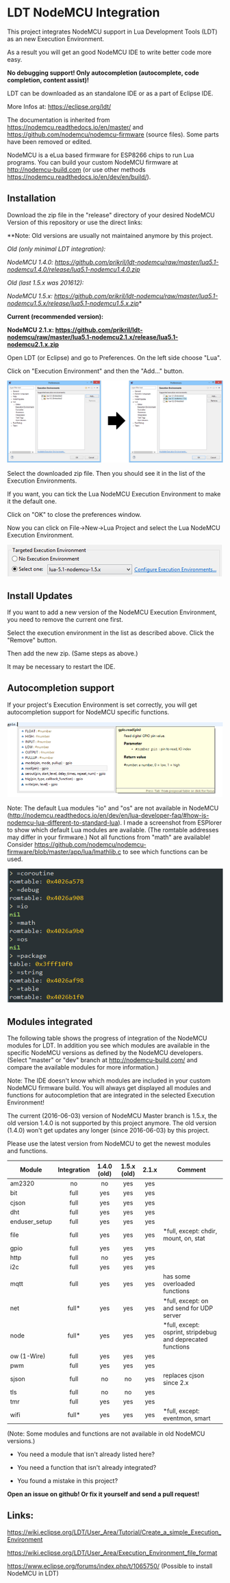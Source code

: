 # LDT NodeMCU Integration

This project integrates NodeMCU support in Lua Development Tools (LDT) as an new Execution Environment.

As a result you will get an good NodeMCU IDE to write better code more easy.

**No debugging support! Only autocompletion (autocomplete, code completion, content assist)!**

LDT can be downloaded as an standalone IDE or as a part of Eclipse IDE.

More Infos at: https://eclipse.org/ldt/

The documentation is inherited from https://nodemcu.readthedocs.io/en/master/ and https://github.com/nodemcu/nodemcu-firmware (source files).
Some parts have been removed or edited.

NodeMCU is a eLua based firmware for ESP8266 chips to run Lua programs.
You can build your custom NodeMCU firmware at http://nodemcu-build.com (or use other methods https://nodemcu.readthedocs.io/en/dev/en/build/).

## Installation
Download the zip file in the "release" directory of your desired NodeMCU Version of this repository or use the direct links:

**Note: Old versions are usually not maintained anymore by this project.

*Old (only minimal LDT integration):*

*NodeMCU 1.4.0: https://github.com/prikril/ldt-nodemcu/raw/master/lua5.1-nodemcu1.4.0/release/lua5.1-nodemcu1.4.0.zip*

*Old (last 1.5.x was 201612):*

*NodeMCU 1.5.x: https://github.com/prikril/ldt-nodemcu/raw/master/lua5.1-nodemcu1.5.x/release/lua5.1-nodemcu1.5.x.zip**

**Current (recommended version):**

**NodeMCU 2.1.x: https://github.com/prikril/ldt-nodemcu/raw/master/lua5.1-nodemcu2.1.x/release/lua5.1-nodemcu2.1.x.zip**

Open LDT (or Eclipse) and go to Preferences. On the left side choose "Lua".

Click on "Execution Environment" and then the "Add..." button.

![Add zip](/pics/add-ee-compact02.png?raw=true)

Select the downloaded zip file. Then you should see it in the list of the Execution Environments.

If you want, you can tick the Lua NodeMCU Execution Environment to make it the default one.

Click on "OK" to close the preferences window.

Now you can click on File->New->Lua Project and select the Lua NodeMCU Execution Environment.

![Create Project](/pics/create-proj01.png?raw=true)

## Install Updates
If you want to add a new version of the NodeMCU Execution Environment, you need to remove the current one first.

Select the execution environment in the list as described above. Click the "Remove" button.

Then add the new zip. (Same steps as above.)

It may be necessary to restart the IDE.

## Autocompletion support
If your project's Execution Environment is set correctly, you will get autocompletion support for NodeMCU specific functions.

![Autocomplete](/pics/autocomplete01.png?raw=true)

Note: The default Lua modules "io" and "os" are not available in NodeMCU (http://nodemcu.readthedocs.io/en/dev/en/lua-developer-faq/#how-is-nodemcu-lua-different-to-standard-lua).
I made a screenshot from ESPlorer to show which default Lua modules are available. (The romtable addresses may differ in your firmware.)
Not all functions from "math" are available! Consider https://github.com/nodemcu/nodemcu-firmware/blob/master/app/lua/lmathlib.c to see which functions can be used.

![Default Lua modules in NodeMCU](/pics/nodemcu-default-lua-modules01.png?raw=true)

## Modules integrated
The following table shows the progress of integration of the NodeMCU modules for LDT.
In addition you see which modules are available in the specific NodeMCU versions as defined by the NodeMCU developers.
(Select "master" or "dev" branch at http://nodemcu-build.com/ and compare the available modules for more information.)

Note: The IDE doesn't know which modules are included in your custom NodeMCU firmware build.
You will always get displayed all modules and functions for autocompletion that are integrated in the selected Execution Environment!

The current (2016-06-03) version of NodeMCU Master branch is 1.5.x, the old version 1.4.0 is not supported by this project anymore.
The old version (1.4.0) won't get updates any longer (since 2016-06-03) by this project.

Please use the latest version from NodeMCU to get the newest modules and functions.

| Module       | Integration  | 1.4.0 (old)   | 1.5.x (old)   | 2.1.x         | Comment                                |
| ------------ |:------------:|:-------------:|:-------------:|:-------------:| -------------------------------------- |
| am2320       | no           | no            | yes           | yes           |                                        |
| bit          | full         | yes           | yes           | yes           |                                        |
| cjson        | full         | yes           | yes           | yes           |                                        |
| dht          | full         | yes           | yes           | yes           |                                        |
| enduser_setup| full         | yes           | yes           | yes           |                                        |
| file         | full         | yes           | yes           | yes           | \*full, except: chdir, mount, on, stat |
| gpio         | full         | yes           | yes           | yes           |                                        |
| http         | full         | no            | yes           | yes           |                                        |
| i2c          | full         | yes           | yes           | yes           |                                        |
| mqtt         | full         | yes           | yes           | yes           | has some overloaded functions          |
| net          | full\*       | yes           | yes           | yes           | \*full, except: on and send for UDP server  |
| node         | full\*       | yes           | yes           | yes           | \*full, except: osprint, stripdebug and deprecated functions |
| ow (1-Wire)  | full         | yes           | yes           | yes           |                                        |
| pwm          | full         | yes           | yes           | yes           |                                        |
| sjson        | full         | no            | no            | yes           | replaces cjson since 2.x               |
| tls          | full         | no            | no            | yes           |                                        |
| tmr          | full         | yes           | yes           | yes           |                                        |
| wifi         | full\*       | yes           | yes           | yes           | \*full, except: eventmon, smart        |

(Note: Some modules and functions are not available in old NodeMCU versions.)

* You need a module that isn't already listed here?

* You need a function that isn't already integrated?

* You found a mistake in this project?

**Open an issue on github! Or fix it yourself and send a pull request!**


## Links:

https://wiki.eclipse.org/LDT/User_Area/Tutorial/Create_a_simple_Execution_Environment

https://wiki.eclipse.org/LDT/User_Area/Execution_Environment_file_format

https://www.eclipse.org/forums/index.php/t/1065750/ (Possible to install NodeMCU in LDT)